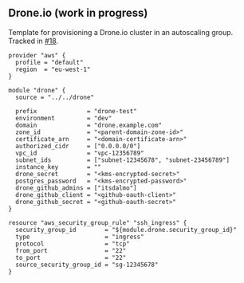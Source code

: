 ## Drone.io (work in progress)

Template for provisioning a Drone.io cluster in an autoscaling group. Tracked in [#18](https://github.com/itsdalmo/tf-modules/issues/18).

```hcl
provider "aws" {
  profile = "default"
  region  = "eu-west-1"
}

module "drone" {
  source = "../../drone"

  prefix              = "drone-test"
  environment         = "dev"
  domain              = "drone.example.com"
  zone_id             = "<parent-domain-zone-id>"
  certificate_arn     = "<domain-certificate-arn>"
  authorized_cidr     = ["0.0.0.0/0"]
  vpc_id              = "vpc-12356789"
  subnet_ids          = ["subnet-12345678", "subnet-23456789"]
  instance_key        = ""
  drone_secret        = "<kms-encrypted-secret>"
  postgres_password   = "<kms-encrypted-password>"
  drone_github_admins = ["itsdalmo"]
  drone_github_client = "<github-oauth-client>"
  drone_github_secret = "<github-oauth-secret>"
}

resource "aws_security_group_rule" "ssh_ingress" {
  security_group_id        = "${module.drone.security_group_id}"
  type                     = "ingress"
  protocol                 = "tcp"
  from_port                = "22"
  to_port                  = "22"
  source_security_group_id = "sg-12345678"
}
```
